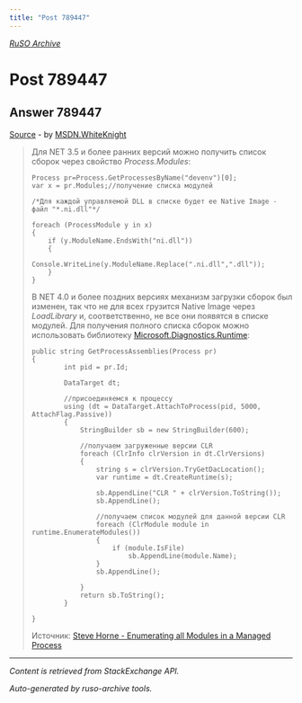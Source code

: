 ```yaml
---
title: "Post 789447"
---
```

<p><i><a href="https://github.com/MSDN-WhiteKnight/ruso-archive/">RuSO Archive</a></i></p>
<h1>Post 789447</h1>
<h2>Answer 789447</h2>
<p><a href="https://ru.stackoverflow.com/a/789447/">Source</a> - by <a href="https://ru.stackoverflow.com/users/240512/msdn-whiteknight">MSDN.WhiteKnight</a></p>
<blockquote>
<p>Для NET 3.5 и более ранних версий можно получить список сборок через свойство <em>Process.Modules</em>: </p>

<pre><code>Process pr=Process.GetProcessesByName("devenv")[0];
var x = pr.Modules;//получение списка модулей

/*Для каждой управляемой DLL в списке будет ее Native Image - файл "*.ni.dll"*/

foreach (ProcessModule y in x)
{
    if (y.ModuleName.EndsWith("ni.dll"))
    {
        Console.WriteLine(y.ModuleName.Replace(".ni.dll",".dll"));
    }
}
</code></pre>

<p>В NET 4.0 и более поздних версиях механизм загрузки сборок был изменен, так что не для всех грузится Native Image через <em>LoadLibrary</em> и, соответственно, не все они появятся в списке модулей. Для получения полного списка сборок можно использовать библиотеку <a href="https://github.com/Microsoft/clrmd" rel="nofollow noreferrer">Microsoft.Diagnostics.Runtime</a>:</p>

<pre><code>public string GetProcessAssemblies(Process pr)
{
        int pid = pr.Id;

        DataTarget dt;

        //присоединяемся к процессу
        using (dt = DataTarget.AttachToProcess(pid, 5000, AttachFlag.Passive))
        {
            StringBuilder sb = new StringBuilder(600);

            //получаем загруженные версии CLR
            foreach (ClrInfo clrVersion in dt.ClrVersions)
            {
                string s = clrVersion.TryGetDacLocation();
                var runtime = dt.CreateRuntime(s);

                sb.AppendLine("CLR " + clrVersion.ToString());
                sb.AppendLine();

                //получаем список модулей для данной версии CLR
                foreach (ClrModule module in runtime.EnumerateModules())
                {
                    if (module.IsFile)
                        sb.AppendLine(module.Name);
                }
                sb.AppendLine();

            }
            return sb.ToString();
        }           

}
</code></pre>

<p>Источник: <a href="https://blogs.msdn.microsoft.com/dsvc/2015/12/16/enumerating-all-modules-in-a-managed-process/" rel="nofollow noreferrer">Steve Horne - Enumerating all Modules in a Managed Process</a></p>

</blockquote>
<hr/>
<p><i>Content is retrieved from StackExchange API. </i></p>
<p><i>Auto-generated by ruso-archive tools. </i></p>
